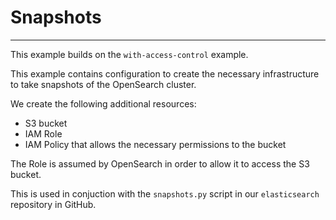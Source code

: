 # Snapshots
---

This example builds on the `with-access-control` example.

This example contains configuration to create the necessary infrastructure to take snapshots
of the OpenSearch cluster.

We create the following additional resources:
* S3 bucket
* IAM Role
* IAM Policy that allows the necessary permissions to the bucket

The Role is assumed by OpenSearch in order to allow it to access the S3 bucket.

This is used in conjuction with the `snapshots.py` script in our `elasticsearch` repository in GitHub.

